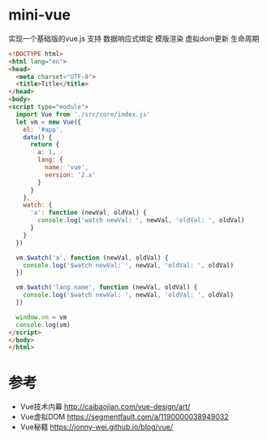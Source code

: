 # mini-vue
实现一个基础版的vue.js 支持 数据响应式绑定 模版渲染 虚拟dom更新 生命周期

```html
<!DOCTYPE html>
<html lang="en">
<head>
  <meta charset="UTF-8">
  <title>Title</title>
</head>
<body>
<script type="module">
  import Vue from './src/core/index.js'
  let vm = new Vue({
    el: '#app',
    data() {
      return {
        a: 1,
        lang: {
          name: 'vue',
          version: '2.x'
        }
      }
    },
    watch: {
      'a': function (newVal, oldVal) {
        console.log('watch newVal: ', newVal, 'oldVal: ', oldVal)
      }
    }
  })

  vm.$watch('a', function (newVal, oldVal) {
    console.log('$watch newVal: ', newVal, 'oldVal: ', oldVal)
  })

  vm.$watch('lang.name', function (newVal, oldVal) {
    console.log('$watch newVal: ', newVal, 'oldVal: ', oldVal)
  })

  window.vm = vm
  console.log(vm)
</script>
</body>
</html>

```

# 参考
- Vue技术内幕 http://caibaojian.com/vue-design/art/
- Vue虚拟DOM https://segmentfault.com/a/1190000038949032
- Vue秘籍 https://jonny-wei.github.io/blog/vue/
